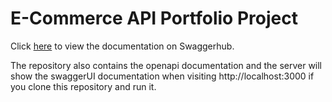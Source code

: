 # E-Commerce API Portfolio Project

Click [here](https://app.swaggerhub.com/apis-docs/ARIGORN15/e-commerce-api/1.0.0#/) to view the documentation on Swaggerhub.

The repository also contains the openapi documentation and the server will show the swaggerUI documentation when visiting http://localhost:3000 if you clone this repository and run it.